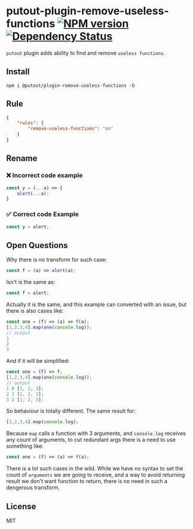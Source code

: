 # putout-plugin-remove-useless-functions [![NPM version][NPMIMGURL]][NPMURL] [![Dependency Status][DependencyStatusIMGURL]][DependencyStatusURL]

[NPMIMGURL]:                https://img.shields.io/npm/v/@putout/plugin-remove-useless-functions.svg?style=flat&longCache=true
[NPMURL]:                   https://npmjs.org/package/@putout/plugin-remove-useless-functions"npm"

[DependencyStatusURL]:      https://david-dm.org/coderaiser/putout?path=packages/plugin-remove-useless-functions
[DependencyStatusIMGURL]:   https://david-dm.org/coderaiser/putout.svg?path=packages/plugin-remove-useless-functions

`putout` plugin adds ability to find and remove `useless functions`.

## Install

```
npm i @putout/plugin-remove-useless-functions -D
```

## Rule

```json
{
    "rules": {
        "remove-useless-functions": "on"
    }
}
```

## Rename

### ❌ Incorrect code example

```js
const y = (...a) => {
    alert(...a);
}
```

### ✅ Correct code Example

```js
const y = alert;
```

## Open Questions

Why there is no transform for such case:

```js
const f = (a) => alert(a);
```

Isn't is the same as:

```js
const f = alert;
```

Actually it is the same, and this example can converted with an issue,
but there is also cases like:

```js
const one = (f) => (a) => f(a);
[1,2,3,4].map(one(console.log));
// output
1
2
3
```

And if it will be simplified:

```js
const one = (f) => f;
[1,2,3,4].map(one(console.log));
// output
1 0 [1, 2, 3];
2 1 [1, 2, 3];
3 2 [1, 2, 3];
```

So behaviour is totally different. The same result for:

```js
[1,2,3,4].map(console.log);
```

Because `map` calls a function with 3 arguments, and `console.log` receives any count of arguments,
to cut redundant args there is a need to use something like:

```js
const one = (f) => (a) => f(a);
```

There is a lot such cases in the wild. While we have no syntax to set the count of `arguments` we are going to receive,
and a way to avoid returning result we don't want function to return, there is no need in such a dengerous transform.

## License

MIT

